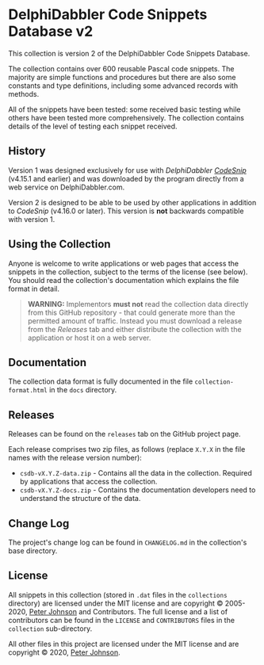 # DelphiDabbler Code Snippets Database v2

This collection is version 2 of the DelphiDabbler Code Snippets Database.

The collection contains over 600 reusable Pascal code snippets. The majority are simple functions and procedures but there are also some constants and type definitions, including some advanced records with methods.

All of the snippets have been tested: some received basic testing while others have been tested more comprehensively. The collection contains details of the level of testing each snippet received.

## History

Version 1 was designed exclusively for use with _DelphiDabbler [CodeSnip](https://github.com/delphidabbler/codesnip)_ (v4.15.1 and earlier) and was downloaded by the program directly from a web service on DelphiDabbler.com.

Version 2 is designed to be able to be used by other applications in addition to _CodeSnip_ (v4.16.0 or later). This version is **not** backwards compatible with version 1.

## Using the Collection

Anyone is welcome to write applications or web pages that access the snippets in the collection, subject to the terms of the license (see below). You should read the collection's documentation which explains the file format in detail.

> **WARNING:** Implementors **must not** read the collection data directly from this GitHub repository - that could generate more than the permitted amount of traffic. Instead you must download a release from the _Releases_ tab and either distribute the collection with the application or host it on a web server.

## Documentation

The collection data format is fully documented in the file `collection-format.html` in the `docs` directory.

## Releases

Releases can be found on the `releases` tab on the GitHub project page.

Each release comprises two zip files, as follows (replace `X.Y.X` in the file names with the release version number):

  * `csdb-vX.Y.Z-data.zip` - Contains all the data in the collection. Required by applications that access the collection.
  * `csdb-vX.Y.Z-docs.zip` - Contains the documentation developers need to understand the structure of the data.

## Change Log

The project's change log can be found in `CHANGELOG.md` in the collection's base directory.

## License

All snippets in this collection (stored in `.dat` files in the `collections` directory) are licensed under the MIT license and are copyright © 2005-2020, [Peter Johnson](https://gravatar.com/delphidabbler) and Contributors. The full license and a list of contributors can be found in the `LICENSE` and `CONTRIBUTORS` files in the `collection` sub-directory.

All other files in this project are licensed under the MIT license and are copyright © 2020, [Peter Johnson](https://gravatar.com/delphidabbler).
